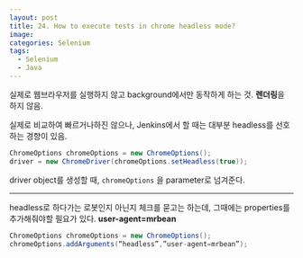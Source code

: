 ```yaml
---
layout: post
title: 24. How to execute tests in chrome headless mode?
image:
categories: Selenium
tags:
  - Selenium
  - Java
---
```


실제로 웹브라우저를 실행하지 않고 background에서만 동작하게 하는 것.
**렌더링**을 하지 않음.

실제로 비교하여 빠르거나하진 않으나, Jenkins에서 할 때는 대부분 headless를 선호하는 경향이 있음.

```java
ChromeOptions chromeOptions = new ChromeOptions();
driver = new ChromeDriver(chromeOptions.setHeadless(true));
```

driver object를 생성할 때, `chromeOptions` 을 parameter로 넘겨준다.



---

headless로 하다가는 로봇인지 아닌지 체크를 묻고는 하는데, 그때에는 properties를 추가해줘야할 필요가 있다.
**user-agent=mrbean**

```java
ChromeOptions chromeOptions = new ChromeOptions();
chromeOptions.addArguments(“headless”,”user-agent=mrbean”);
```

